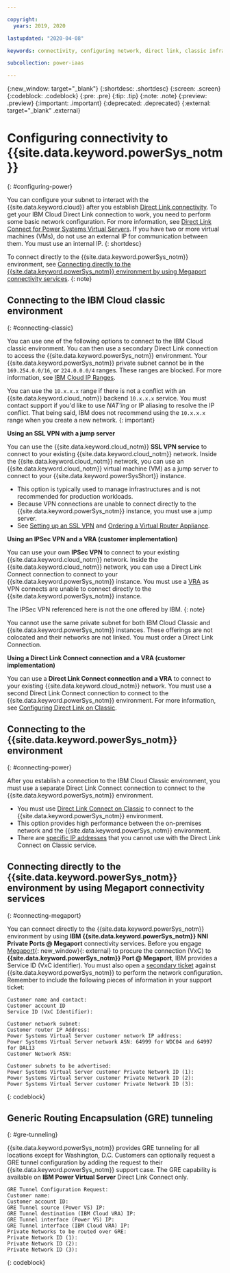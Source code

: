 ```yaml
---

copyright:
  years: 2019, 2020

lastupdated: "2020-04-08"

keywords: connectivity, configuring network, direct link, classic infrastructure, power infrastructure, network, megaport, vxc, gre tunneling

subcollection: power-iaas

---
```


{:new_window: target="_blank"}
{:shortdesc: .shortdesc}
{:screen: .screen}
{:codeblock: .codeblock}
{:pre: .pre}
{:tip: .tip}
{:note: .note}
{:preview: .preview}
{:important: .important}
{:deprecated: .deprecated}
{:external: target="_blank" .external}

# Configuring connectivity to {{site.data.keyword.powerSys_notm}}
{: #configuring-power}

You can configure your subnet to interact with the {{site.data.keyword.cloud}} after you establish [Direct Link connectivity](/docs/power-iaas?topic=power-iaas-ordering-direct-link-connect). To get your IBM Cloud Direct Link connection to work, you need to perform some basic network configuration. For more information, see [Direct Link Connect for Power Systems Virtual Servers](/docs/direct-link?topic=direct-link-configure-ibm-cloud-direct-link). If you have two or more virtual machines (VMs), do not use an external IP for communication between them. You must use an internal IP.
{: shortdesc}

To connect directly to the {{site.data.keyword.powerSys_notm}} environment, see [Connecting directly to the {{site.data.keyword.powerSys_notm}} environment by using Megaport connectivity services](#connecting-megaport).
{: note}

## Connecting to the IBM Cloud classic environment
{: #connecting-classic}

You can use one of the following options to connect to the IBM Cloud classic environment. You can then use a secondary Direct Link connection to access the {{site.data.keyword.powerSys_notm}} environment. Your {{site.data.keyword.powerSys_notm}} private subnet cannot be in the `169.254.0.0/16`, or `224.0.0.0/4` ranges. These ranges are blocked. For more information, see [IBM Cloud IP Ranges](/docs/security-groups?topic=hardware-firewall-dedicated-ibm-cloud-ip-ranges).

You can use the `10.x.x.x` range if there is not a conflict with an {{site.data.keyword.cloud_notm}} backend `10.x.x.x` service. You must contact support if you'd like to use *NAT'ing* or IP aliasing to resolve the IP conflict. That being said, IBM does not recommend using the `10.x.x.x` range when you create a new network.
{: important}

**Using an SSL VPN with a jump server**

You can use the {{site.data.keyword.cloud_notm}} **SSL VPN service** to connect to your existing {{site.data.keyword.cloud_notm}} network. Inside the {{site.data.keyword.cloud_notm}} network, you can use an {{site.data.keyword.cloud_notm}} virtual machine (VM) as a jump server to connect to your {{site.data.keyword.powerSysShort}} instance.

* This option is typically used to manage infrastructures and is not recommended for production workloads.
* Because VPN connections are unable to connect directly to the {{site.data.keyword.powerSys_notm}} instance, you must use a jump server.
* See [Setting up an SSL VPN](/docs/iaas-vpn?topic=iaas-vpn-setup-ssl-vpn-connections) and [Ordering a Virtual Router Appliance](/docs/virtual-router-appliance?topic=virtual-router-appliance-getting-started#order-vra).

**Using an IPSec VPN and a VRA (customer implementation)**

You can use your own **IPSec VPN** to connect to your existing {{site.data.keyword.cloud_notm}} network. Inside the {{site.data.keyword.cloud_notm}} network, you can use a Direct Link Connect connection to connect to your {{site.data.keyword.powerSys_notm}} instance. You must use a [VRA](/docs/virtual-router-appliance?topic=virtual-router-appliance-getting-started#order-vra) as VPN connects are unable to connect directly to the {{site.data.keyword.powerSys_notm}} instance.

The IPSec VPN referenced here is not the one offered by IBM.
{: note}

You cannot use the same private subnet for both IBM Cloud Classic and {{site.data.keyword.powerSys_notm}} instances. These offerings are not colocated and their networks are not linked. You must order a Direct Link Connection.

**Using a Direct Link Connect connection and a VRA (customer implementation)**

You can use a **Direct Link Connect connection and a VRA** to connect to your existing {{site.data.keyword.cloud_notm}} network. You must use a second Direct Link Connect connection to connect to the {{site.data.keyword.powerSys_notm}} environment. For more information, see [Configuring Direct Link on Classic](/docs/direct-link?topic=direct-link-configure-ibm-cloud-direct-link#configure-ibm-cloud-direct-link).

## Connecting to the {{site.data.keyword.powerSys_notm}} environment
{: #connecting-power}

After you establish a connection to the IBM Cloud Classic environment, you must use a separate Direct Link Connect connection to connect to the {{site.data.keyword.powerSys_notm}} environment.

* You must use [Direct Link Connect on Classic](/docs/direct-link?topic=direct-link-about-ibm-cloud-direct-link#direct-link-connect-solution) to connect to the {{site.data.keyword.powerSys_notm}} environment.
* This option provides high performance between the on-premises network and the {{site.data.keyword.powerSys_notm}} environment.
* There are [specific IP addresses](/docs/direct-link?topic=direct-link-configure-ibm-cloud-direct-link#strict-limitations-on-ip-assignments) that you cannot use with the Direct Link Connect on Classic service.

## Connecting directly to the {{site.data.keyword.powerSys_notm}} environment by using Megaport connectivity services
{: #connecting-megaport}

You can connect directly to the {{site.data.keyword.powerSys_notm}} environment by using **IBM {{site.data.keyword.powerSys_notm}} NNI Private Ports @ Megaport** connectivity services. Before you engage [Megaport](https://portal.megaport.com){: new_window}{: external} to procure the connection (VxC) to **{{site.data.keyword.powerSys_notm}} Port @ Megaport**, IBM provides a Service ID (VxC identifier). You must also open a [secondary ticket](/docs/power-iaas?topic=power-iaas-getting-help-and-support) against {{site.data.keyword.powerSys_notm}} to perform the network configuration. Remember to include the following pieces of information in your support ticket:

```
Customer name and contact:
Customer account ID
Service ID (VxC Identifier):

Customer network subnet:
Customer router IP Address:
Power Systems Virtual Server customer network IP address:
Power Systems Virtual Server network ASN: 64999 for WDC04 and 64997 for DAL13
Customer Network ASN:

Customer subnets to be advertised:
Power Systems Virtual Server customer Private Network ID (1):
Power Systems Virtual Server customer Private Network ID (2):
Power Systems Virtual Server customer Private Network ID (3):
```
{: codeblock}

## Generic Routing Encapsulation (GRE) tunneling
{: #gre-tunneling}

{{site.data.keyword.powerSys_notm}} provides GRE tunneling for all locations except for Washington, D.C. Customers can optionally request a GRE tunnel configuration by adding the request to their {{site.data.keyword.powerSys_notm}} support case. The GRE capability is available on **IBM Power Virtual Server** Direct Link Connect only.

```
GRE Tunnel Configuration Request:
Customer name:
Customer account ID:
GRE Tunnel source (Power VS) IP:
GRE Tunnel destination (IBM Cloud VRA) IP:
GRE Tunnel interface (Power VS) IP:
GRE Tunnel interface (IBM Cloud VRA) IP:
Private Networks to be routed over GRE:
Private Network ID (1):
Private Network ID (2):
Private Network ID (3):
```
{: codeblock}

<!-- ### Using IBM Direct Link Connect via Megaport to connect to the IBM Cloud Power environment
{: creating-connect-vxc}

You can connect to the IBM Cloud Classic and Power infrastructures by using **Direct Link Connect** by using Megaport. To begin, complete the steps in [Direct Link Connect for Power Systems Virtual Servers](/docs/power-iaas?topic=power-iaas-ordering-direct-link-connect). After you read the *Master Service Agreement* and create your Direct Link, copy the IBM Cloud ticket number.

When connecting to the IBM Cloud Power infrastructure by using a Direct Link by using Megaport, the Virtual Cross Connect (VXC) forms the layer 2 component of the connection. Layer 3 BGP connectivity is established directly between the customer and IBM Cloud.

The benefit to creating IBM Direct Link by using Megaport:

* Reduced latency, increased availability
* Reduce data egress cost
* Secure connectivity

### Deploying a VXC
{: deploying-vxc}

For more information, see [IBM Cloud Direct Link Connect](https://knowledgebase.megaport.com/cloud-connectivity/ibm-cloud-direct-link-connect/){: new_window}{: external}.

1. Open the [Megaport Portal](https://portal.megaport.com){: new_window}{: external}.

2. Create an IBM Direct Link Connect Virtual Cross Connect (VXC). Provision a VXC in the Portal to your chosen IBM Direct Link Connect peering location. To create an IBM Direct Link VXC in the Portal, click **+Connection** on the Megaport to which you want to attach your VXC.

3. Next, select the **Cloud** tile.

4. Type **IBM** into the **Select Provider** search box and select the IBM Direct Link location where the peer will be set up with IBM Cloud. This matches the peer location selected in the IBM Cloud console. Click **Next**.

    1. Paste the IBM Cloud ticket number in the **Name your connection** field.
    2. *(Optional)* Note an **Invoice Reference** internal to your records.
    3. Choose a **Rate Limit** speed in 1 Mbps increments up to the Megaport rate size. In most cases, customers choose to match the port speed created in the IBM Cloud console.
    4. The VLAN for this connection that you will receive via the Megaport. This must be a unique VLAN ID on this port. You can also click the toggle to **untag** this VXC. This removes the VLAN tagging for this connection but limits the port to only one VXC.

5. Click **Next** and add the VXC. You can then proceed through the checkout process. IBM will verify the IBM Cloud Ticket number and send you a */30* or */31* Private IP to provision for BGP.

6. See [Configure IBM Cloud Direct Link](https://cloud.ibm.com/docs/direct-link?topic=direct-link-configure-ibm-cloud-direct-link#configure-ibm-cloud-direct-link) to complete your private connection to your IBM Cloud environment. -->
